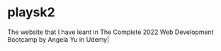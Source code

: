 # playsk2
The website that I have leant in The Complete 2022 Web Development Bootcamp by Angela Yu in Udemy|
